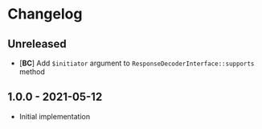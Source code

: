 # Changelog

<!-- There should always be "Unreleased" section at the beginning. -->

## Unreleased
- [**BC**] Add `$initiator` argument to `ResponseDecoderInterface::supports` method

## 1.0.0 - 2021-05-12
- Initial implementation
